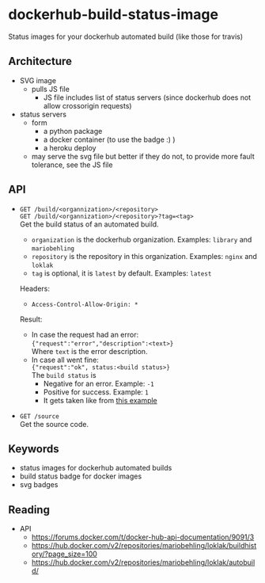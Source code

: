 # dockerhub-build-status-image
Status images for your dockerhub automated build (like those for travis)

Architecture
------------

- SVG image
  - pulls JS file
    - JS file includes list of status servers (since dockerhub does not allow crossorigin requests)
- status servers
  - form
    - a python package
    - a docker container (to use the badge :) )
    - a heroku deploy
  - may serve the svg file but better if they do not, to provide more fault tolerance, see the JS file

API
---

- `GET /build/<organnization>/<repository>`  
  `GET /build/<organnization>/<repository>?tag=<tag>`  
  Get the build status of an automated build.
  - `organization` is the dockerhub organization. Examples: `library` and `mariobehling`
  - `repository` is the repository in this organization. Examples: `nginx` and `loklak`
  - `tag` is optional, it is `latest` by default. Examples: `latest`
  
  Headers:
  - `Access-Control-Allow-Origin: *`
  
  Result:
  - In case the request had an error:  
    `{"request":"error","description":<text>}`  
    Where `text` is the error description.
  - In case all went fine:  
    `{"request":"ok", status:<build status>}`  
    The `build status` is
    - Negative for an error. Example: `-1`
    - Positive for success. Example: `1`
    - It gets taken like from [this example](https://hub.docker.com/v2/repositories/library/nginx/)
  
- `GET /source`  
  Get the source code.

Keywords
--------

- status images for dockerhub automated builds
- build status badge for docker images
- svg badges

Reading
-------

- API
  - https://forums.docker.com/t/docker-hub-api-documentation/9091/3
  - https://hub.docker.com/v2/repositories/mariobehling/loklak/buildhistory/?page_size=100
  - https://hub.docker.com/v2/repositories/mariobehling/loklak/autobuild/
